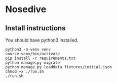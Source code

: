 # Nosedive

## Install instructions

You should have python3 installed.
```
python3 -m venv venv
source venv/bin/activate
pip install -r requirements.txt
python manage.py migrate
python manage.py loaddata fixtures/initial.json
chmod +x ./run.sh 
./run.sh
```

